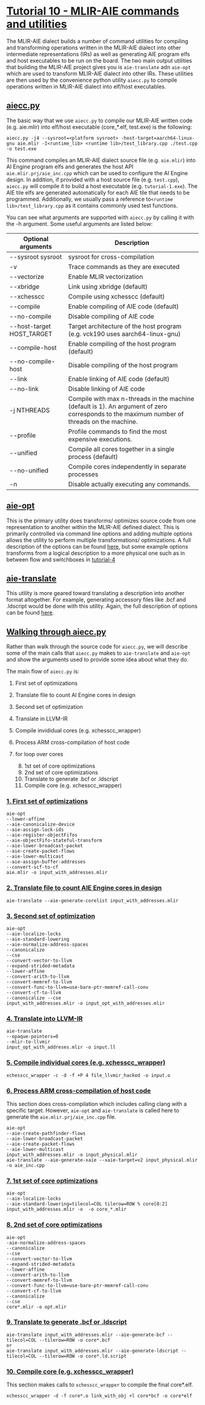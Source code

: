 <!---//===- README.md --------------------------*- Markdown -*-===//
//
// This file is licensed under the Apache License v2.0 with LLVM Exceptions.
// See https://llvm.org/LICENSE.txt for license information.
// SPDX-License-Identifier: Apache-2.0 WITH LLVM-exception
//
// Copyright (C) 2022, Advanced Micro Devices, Inc.
// 
//===----------------------------------------------------------------------===//-->
# <ins>Tutorial 10 - MLIR-AIE commands and utilities</ins>

The MLIR-AIE dialect builds a number of command utilities for compiling and transforming operations written in the MLIR-AIE dialect into other intermediate representations (IRs) as well as generating AIE program elfs and host executables to be run on the board. The two main output utilities that building the MLIR-AIE project gives you is `aie-translate` adn `aie-opt` which are used to transform MLIR-AIE dialect into other IRs. These utilities are then used by the convenience python utility `aiecc.py` to compile operations written in MLIR-AIE dialect into elf/host executables.

## <ins>aiecc.py</ins>

The basic way that we use `aiecc.py` to compile our MLIR-AIE written code (e.g. aie.mlir) into elf/host executable (core_*.elf, test.exe) is the following:
```
aiecc.py -j4 --sysroot=<platform sysroot> -host-target=aarch64-linux-gnu aie.mlir -I<runtime_lib> <runtime lib>/test_library.cpp ./test.cpp -o test.exe
```
This command compiles an MLIR-AIE dialect source file (e.g. `aie.mlir`) into AI Engine program elfs and generates the host API `aie.mlir.prj/aie_inc.cpp` which can be used to configure the AI Engine design. In addition, if provided with a host source file (e.g. `test.cpp`), `aiecc.py` will compile it to build a host executable (e.g. `tutorial-1.exe`). The AIE tile elfs are generated automatically for each AIE tile that needs to be programmed. Additionally, we usually pass a reference to`<runtime lib>/test_library.cpp` as it contains commonly used test functions.

You can see what arguments are supported with `aiecc.py` by calling it with the -h argument. Some useful arguments are listed below:

| Optional arguments | Description |
|--------------------|-------------|
|  --sysroot sysroot |    sysroot for cross-compilation |
|  -v                |    Trace commands as they are executed |
|  --vectorize      |     Enable MLIR vectorization |
|  --xbridge        |     Link using xbridge (default) |
|  --xchesscc       |     Compile using xchesscc (default) |
|  --compile        |     Enable compiling of AIE code (default) |
|  --no-compile      |    Disable compiling of AIE code |
|  --host-target HOST_TARGET | Target architecture of the host program (e.g. vck190 uses aarch64-linux-gnu) |
|  --compile-host   |     Enable compiling of the host program (default) |
|  --no-compile-host|     Disable compiling of the host program |
|  --link           |     Enable linking of AIE code (default) |
|  --no-link        |     Disable linking of AIE code |
|  -j NTHREADS      |     Compile with max n-threads in the machine (default is 1). An argument of zero corresponds to the maximum number of threads on the machine. |
|  --profile        |     Profile commands to find the most expensive executions. |
|  --unified        |     Compile all cores together in a single process (default) |
|  --no-unified     |     Compile cores independently in separate processes |
|  -n               |     Disable actually executing any commands. |

## <ins>aie-opt</ins>

This is the primary utility does transforms/ optimizes source code from one representation to another within the MLIR-AIE defined dialect. This is primarily controlled via command line options and adding multiple options allows the utility to perform multiple transformations/ optimizations. A full description of the options can be found [here](https://xilinx.github.io/mlir-aie/AIEPasses.html), but some example options transforms from a logical description to a more physical one such as in between flow and switchboxes in [tutorial-4](../tutorial-4)

## <ins>aie-translate</ins>

This utility is more geared toward translating a description into another format altogether. For example, generating accessory files like .bcf and .ldscript would be done with this utility. Again, the full description of options can be found [here](https://xilinx.github.io/mlir-aie/AIEPasses.html). 


## <ins>Walking through aiecc.py</ins>

Rather than walk through the source code for `aiecc.py`, we will describe some of the main calls that `aiecc.py` makes to `aie-translate` and `aie-opt` and show the arguments used to provide some idea about what they do.

The main flow of `aiecc.py` is:
1. First set of optimizations
2. Translate file to count AI Engine cores in design
3. Second set of optimization
4. Translate in LLVM-IR
5. Compile invididual cores (e.g. xchesscc_wrapper)
6. Process ARM cross-compilation of host code
7. for loop over cores

    8. 1st set of core optimizations
    9. 2nd set of core optimizations
    10. Translate to generate .bcf or .ldscript 
    11. Compile core (e.g. xchesscc_wrapper)

### <ins>1. First set of optimizations</ins>
```
aie-opt 
--lower-affine
--aie-canonicalize-device
--aie-assign-lock-ids
--aie-register-objectFifos
--aie-objectFifo-stateful-transform
--aie-lower-broadcast-packet
--aie-create-packet-flows
--aie-lower-multicast
--aie-assign-buffer-addresses
--convert-scf-to-cf
aie.mlir -o input_with_addresses.mlir
```
### <ins>2. Translate file to count AIE Engine cores in design</ins>
```
aie-translate --aie-generate-corelist input_with_addresses.mlir
```

### <ins>3. Second set of optimization</ins>
```
aie-opt 
--aie-localize-locks
--aie-standard-lowering
--aie-normalize-address-spaces
--canonicalize
--cse
--convert-vector-to-llvm
--expand-strided-metadata
--lower-affine
--convert-arith-to-llvm
--convert-memref-to-llvm
--convert-func-to-llvm=use-bare-ptr-memref-call-conv
--convert-cf-to-llvm
--canonicalize --cse
input_with_addresses.mlir -o input_opt_with_addresses.mlir
```

### <ins>4. Translate into LLVM-IR
```
aie-translate 
--opaque-pointers=0 
--mlir-to-llvmir 
input_opt_with_addreses.mlir -o input.ll
```
### <ins>5. Compile individual cores (e.g. xchesscc_wrapper)</ins>
```
xchesscc_wrapper -c -d -f +P 4 file_llvmir_hacked -o input.o
```

### <ins>6. Process ARM cross-compilation of host code</ins>
This section does cross-compilation which includes calling clang with a specific target. However, `aie-opt` and `aie-translate` is called here to generate the `aie.mlir.prj/aie_inc.cpp` file.
```
aie-opt
--aie-create-pathfinder-flows
--aie-lower-broadcast-packet
--aie-create-packet-flows
--aie-lower-multicast
input_with_addresses.mlir -o input_physical.mlir
aie-translate --aie-generate-xaie --xaie-target=v2 input_physical.mlir -o aie_inc.cpp
```

### <ins>7. 1st set of core optimizations</ins>
```
aie-opt 
--aie-localize-locks 
--aie-standard-lowering=tilecol=COL tilerow=ROW % core[0:2] 
input_with_addresses.mlir -o  -o core_*.mlir
```

### <ins>8. 2nd set of core optimizations</ins>
```
aie-opt
-aie-normalize-address-spaces
--canonicalize
--cse
--convert-vector-to-llvm
--expand-strided-metadata
--lower-affine
--convert-arith-to-llvm
--convert-memref-to-llvm
--convert-func-to-llvm=use-bare-ptr-memref-call-conv
--convert-cf-to-llvm
--canonicalize
--cse 
core*.mlir -o opt.mlir
```

### <ins>9. Translate to generate .bcf or .ldscript</ins>
```
aie-translate input_with_addresses.mlir --aie-generate-bcf --tilecol=COL --tilerow=ROW -o core*.bcf
or 
aie-translate input_with_addresses.mlir --aie-generate-ldscript --tilecol=COL --tilerow=ROW -o core*.ld.script
```


### <ins>10. Compile core (e.g. xchesscc_wrapper)</ins>
This section makes calls to `xchesscc_wrapper` to compile the final core*.elf.
```
xchesscc_wrapper -d -f core*.o link_with_obj +l core*bcf -o core*elf
```

    
